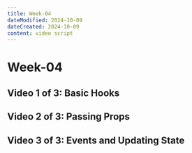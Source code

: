 ```yaml
---
title: Week-04
dateModified: 2024-10-09
dateCreated: 2024-10-09
content: video script
---
```


# Week-04

## Video 1 of 3: Basic Hooks

## Video 2 of 3: Passing Props

## Video 3 of 3: Events and Updating State
